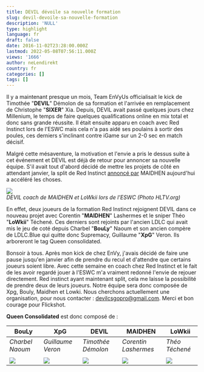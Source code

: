 ```yaml
---
title: DEVIL dévoile sa nouvelle formation
slug: devil-devoile-sa-nouvelle-formation
description: 'NULL'
type: highlight
language: fr
draft: false
date: 2016-11-02T23:28:00.000Z
lastmod: 2022-05-08T07:56:11.000Z
views: '1666'
author: neLendirekt
country: fr
categories: []
tags: []
---
```

Il y a maintenant presque un mois, Team EnVyUs officialisait le kick de Timothée "**DEVIL**" Démolon de sa formation et l'arrivée en remplacement de Christophe "**SIXER**" Xia. Depuis, DEVIL avait passé quelques jours chez Millenium, le temps de faire quelques qualifications online en mix total et donc sans grande réussite. Il était ensuite apparu en coach avec Red Instinct lors de l'ESWC mais cela n'a pas aidé ses poulains à sortir des poules, ces derniers s'inclinant contre iGame sur un 2-0 sec en match décisif.

Malgré cette mésaventure, la motivation et l'envie a pris le dessus suite à cet événement et DEVIL est déjà de retour pour annoncer sa nouvelle équipe. S'il avait tout d'abord décidé de mettre les projets de côté en attendant janvier, la split de Red Instinct [annoncé par](https://twitter.com/MAIDHENCSGO/status/793934645360492544) MAIDHEN aujourd'hui a accéléré les choses. 

![](../../../../storage/images/581a71eac5c6c_1477579206.5625.jpeg)  
_DEVIL coach de MAIDHEN et LoWkii lors de l'ESWC (Photo HLTV.org)_

En effet, deux joueurs de la formation Red Instinct rejoignent DEVIL dans ce nouveau projet avec Corentin "**MAIDHEN**" Lashermes et le sniper Théo "**LoWkii**" Téchené. Ces derniers sont rejoints par l'ancien LDLC qui avait mis le jeu de coté depuis Charbel "**BouLy**" Naoum et son ancien compère de LDLC.Blue qui quitte donc Supremacy, Guillaume "**XpG**" Veron. Ils arboreront le tag Queen consolidated.

Bonsoir à tous. Après mon kick de chez EnVy, j'avais décidé de faire une pause jusqu'en janvier afin de prendre du recul et d'attendre que certains joueurs soient libre. Avec cette semaine en coach chez Red Instinct et le fait de les avoir regardé jouer à l'ESWC m'a vraiment redonné l'envie de rejouer directement. Red instinct ayant maintenant split, cela me laisse la possibilité de prendre deux de leurs joueurs. Notre équipe sera donc composée de Xpg, Bouly, Maidhen et Lowki. Nous cherchons actuellement une organisation, pour nous contacter : [devilcsgopro@gmail.com](https://mailto:devilcsgopro@gmail.com). Merci et bon courage pour Flickshot. 

  
**Queen Consolidated** est donc composé de :

| **BouLy**                                                            | **XpG**                                                            | **DEVIL**                                                            | **MAIDHEN**                                                            | **LoWkii**                                                            |
| -------------------------------------------------------------------- | ------------------------------------------------------------------ | -------------------------------------------------------------------- | ---------------------------------------------------------------------- | --------------------------------------------------------------------- |
| _Charbel Naoum_                                                      | _Guillaume Veron_                                                  | _Timothée Démolon_                                                   | _Corentin Lashermes_                                                   | _Théo Téchené_                                                        |
| |                                                                    |                                                                    |                                                                      |                                                                        |                                                                       |
| ![](../../../../storage/users/player_avatar/BouLy_581a75cb7989e.jpg) | ![](../../../../storage/users/player_avatar/XpG_581a75d9b7649.png) | ![](../../../../storage/users/player_avatar/DEVIL_57d99781900be.png) | ![](../../../../storage/users/player_avatar/MAIDHEN_581a75ba1f4f8.png) | ![](../../../../storage/users/player_avatar/LoWkii_57ee2dc557e20.png) |
